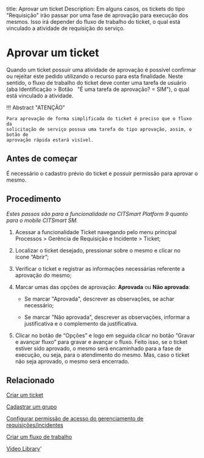 title: Aprovar um ticket
Description: Em alguns casos, os tickets do tipo "Requisição" irão passar por uma fase de aprovação para execução dos mesmos. Isso irá depender do fluxo de trabalho do ticket, o qual está vinculado a atividade de requisição do serviço. 
# Aprovar um ticket

Quando um ticket possuir uma atividade de aprovação é possível confirmar ou
rejeitar este pedido utilizando o recurso para esta finalidade. Neste sentido, o
fluxo de trabalho do ticket deve conter uma tarefa de usuário (aba Identificação
\> Botão   "É uma tarefa de aprovação? = SIM"), o qual está vinculado a
atividade.

!!! Abstract "ATENÇÃO"

    Para aprovação de forma simplificada do ticket é preciso que o fluxo da
    solicitação de serviço possua uma tarefa do tipo aprovação, assim, o botão de
    aprovação rápida estará visível.


Antes de começar
----------------

É necessário o cadastro prévio do ticket e possuir permissão para aprovar o
mesmo.

Procedimento 
-------------

*Estes passos são para a funcionalidade no CITSmart Platform 9 quanto para o mobile
CITSmart SM.*


1.  Acessar a funcionalidade Ticket navegando pelo menu principal Processos \>
    Gerência de Requisição e Incidente \> Ticket;

2.  Localizar o ticket desejado, pressionar sobre o mesmo e clicar no
    ícone “Abrir”;

3.  Verificar o ticket e registrar as informações necessárias referente a
    aprovação do mesmo;

4.  Marcar umas das opções de aprovação: **Aprovada** ou **Não aprovada**:

    -   Se marcar "Aprovada", descrever as observações, se achar necessário;

    -   Se marcar "Não aprovada", descrever as observações, informar a
        justificativa e o complemento da justificativa.

5.  Clicar no botão de “Opções” e logo em seguida clicar no botão “Gravar e
    avançar fluxo” para gravar e avançar o fluxo. Feito isso, se o ticket
    estiver sido aprovado, o mesmo será encaminhado para a fase de execução, ou
    seja, para o atendimento do mesmo. Mas, caso o ticket não seja aprovado, o
    mesmo será encerrado.

Relacionado
-----------

[Criar um ticket](/pt-br/citsmart-platform-9/processes/tickets/use/create-ticket.html)

[Cadastrar um grupo](/pt-br/citsmart-platform-9/initial-settings/access-settings/user/register-groups.html)

[Configurar permissão de acesso do gerenciamento de requisições/incidentes](/pt-br/citsmart-platform-9/processes/tickets/configuration/access-ticket-management.html)

[Criar um fluxo de trabalho](/pt-br/citsmart-platform-9/workflow/use/create-flow.html)

<i class='fa fa-youtube-play  fa-2x' style='color:#97ce17;vertical-align: middle;'> </i> [Video Library](https://www.youtube.com/playlist?list=PLB5qK2uzf2ROn4Xs6UdH84Ujzta2iJ6Ei)'

<!-- !!! tip "About"

    <b>Product/Version:</b> CITSmart | 9.00 &nbsp;&nbsp;
    <b>Updated:</b>01/16/2019 - Larissa Lourenço
